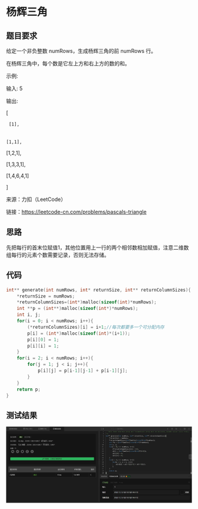 # 杨辉三角
## 题目要求
给定一个非负整数 numRows，生成杨辉三角的前 numRows 行。

在杨辉三角中，每个数是它左上方和右上方的数的和。

示例:

输入: 5

输出:

[


     [1],
     
     
    [1,1],
    
    
   [1,2,1],
   
   
  [1,3,3,1],
  
  
 [1,4,6,4,1]
 
 
 
]

来源：力扣（LeetCode）

链接：https://leetcode-cn.com/problems/pascals-triangle
## 思路
先把每行的首末位赋值1，其他位置用上一行的两个相邻数相加赋值，注意二维数组每行的元素个数需要记录，否则无法存储。
## 代码
```c
int** generate(int numRows, int* returnSize, int** returnColumnSizes){
    *returnSize = numRows;
    *returnColumnSizes=(int*)malloc(sizeof(int)*numRows);
    int **p = (int**)malloc(sizeof(int*)*numRows);
    int i, j;
    for(i = 0; i < numRows; i++){
        (*returnColumnSizes)[i] = i+1;//每次都要多一个可分配内存
        p[i] = (int*)malloc(sizeof(int)*(i+1));
        p[i][0] = 1;
        p[i][i] = 1;
    }
    for(i = 2; i < numRows; i++){
        for(j = 1; j < i; j++){
            p[i][j] = p[i-1][j-1] + p[i-1][j];
        }
    }
    return p;
}
```
## 测试结果
![杨辉三角](https://github.com/xycg529/Summer/blob/master/1.%E7%AE%97%E6%B3%95/%E6%9D%A8%E8%BE%89%E4%B8%89%E8%A7%92.JPG)
